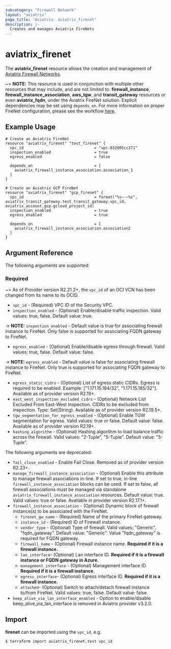```yaml
---
subcategory: "Firewall Network"
layout: "aviatrix"
page_title: "Aviatrix: aviatrix_firenet"
description: |-
  Creates and manages Aviatrix FireNets
---
```


# aviatrix_firenet

The **aviatrix_firenet** resource allows the creation and management of [Aviatrix Firewall Networks](https://docs.aviatrix.com/HowTos/firewall_network_faq.html).

~> **NOTE:** This resource is used in conjunction with multiple other resources that may include, and are not limited to: **firewall_instance**, **firewall_instance_association**, **aws_tgw**, and **transit_gateway** resources or even **aviatrix_fqdn**, under the Aviatrix FireNet solution. Explicit dependencies may be set using `depends_on`. For more information on proper FireNet configuration, please see the workflow [here](https://docs.aviatrix.com/HowTos/firewall_network_workflow.html).

## Example Usage

```hcl
# Create an Aviatrix FireNet
resource "aviatrix_firenet" "test_firenet" {
  vpc_id                               = "vpc-032005cc371"
  inspection_enabled                   = true
  egress_enabled                       = false

  depends_on                           = [
    aviatrix_firewall_instance_association.association_1
  ]
}
```

```hcl
# Create an Aviatrix GCP FireNet
resource "aviatrix_firenet" "gcp_firenet" {
  vpc_id                               = format("%s~-~%s", aviatrix_transit_gateway.test_transit_gateway.vpc_id, aviatrix_account.gcp.gcloud_project_id)
  inspection_enabled                   = true
  egress_enabled                       = true

  depends_on                           = [
    aviatrix_firewall_instance_association.association2
  ]
}
```

## Argument Reference

The following arguments are supported:

### Required
~> As of Provider version R2.21.2+, the `vpc_id` of an OCI VCN has been changed from its name to its OCID.
* `vpc_id` - (Required) VPC ID of the Security VPC.
* `inspection_enabled` - (Optional) Enable/disable traffic inspection. Valid values: true, false. Default value: true.

-> **NOTE:** `inspection_enabled` - Default value is true for associating firewall instance to FireNet. Only false is supported for associating FQDN gateway to FireNet.

* `egress_enabled` - (Optional) Enable/disable egress through firewall. Valid values: true, false. Default value: false.

-> **NOTE:** `egress_enabled` - Default value is false for associating firewall instance to FireNet. Only true is supported for associating FQDN gateway to FireNet.

* `egress_static_cidrs` - (Optional) List of egress static CIDRs. Egress is required to be enabled. Example: ["1.171.15.184/32", "1.171.15.185/32"]. Available as of provider version R2.19+.
* `east_west_inspection_excluded_cidrs` - (Optional) Network List Excluded From East-West Inspection. CIDRs to be excluded from inspection. Type: Set(String). Available as of provider version R2.19.5+.
* `tgw_segmentation_for_egress_enabled` - (Optional) Enable TGW segmentation for egress. Valid values: true or false. Default value: false. Available as of provider version R2.19+.
* `hashing_algorithm` - (Optional) Hashing algorithm to load balance traffic across the firewall. Valid values: "2-Tuple", "5-Tuple". Default value: "5-Tuple".

The following arguments are deprecated:

* `fail_close_enabled` - Enable Fail Close. Removed as of provider version R2.23+.
* `manage_firewall_instance_association` - (Optional) Enable this attribute to manage firewall associations in-line. If set to true, in-line `firewall_instance_association` blocks can be used. If set to false, all firewall associations must be managed via standalone `aviatrix_firewall_instance_association` resources. Default value: true. Valid values: true or false. Available in provider version R2.17.1+.
* `firewall_instance_association` - (Optional) Dynamic block of firewall instance(s) to be associated with the FireNet.
  * `firenet_gw_name` - (Required) Name of the primary FireNet gateway.
  * `instance_id` - (Required) ID of Firewall instance.
  * `vendor_type` - (Optional) Type of firewall. Valid values: "Generic", "fqdn_gateway". Default value: "Generic". Value "fqdn_gateway" is required for FQDN gateway.
  * `firewall_name` - (Optional) Firewall instance name. **Required if it is a firewall instance.**
  * `lan_interface`- (Optional) Lan interface ID. **Required if it is a firewall instance or FQDN gateway in Azure.**
  * `management_interface` - (Optional) Management interface ID. **Required if it is a firewall instance.**
  * `egress_interface`- (Optional) Egress interface ID. **Required if it is a firewall instance.**
  * `attached`- (Optional) Switch to attach/detach firewall instance to/from FireNet. Valid values: true, false. Default value: false.
* `keep_alive_via_lan_interface_enabled` - Option to enable/disable keep_alive_via_lan_interface is removed in Aviatrix provider v3.2.0.

## Import

**firenet** can be imported using the `vpc_id`, e.g.

```
$ terraform import aviatrix_firenet.test vpc_id
```
